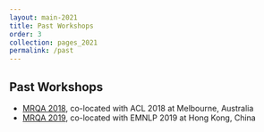 ```yaml
---
layout: main-2021
title: Past Workshops
order: 3
collection: pages_2021
permalink: /past
---
```


## Past Workshops
- [MRQA 2018](../2018), co-located with ACL 2018 at Melbourne, Australia
- [MRQA 2019](../2019), co-located with EMNLP 2019 at Hong Kong, China
